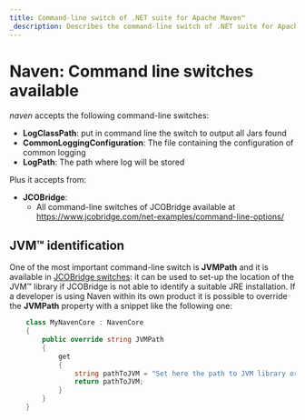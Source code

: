 ```yaml
---
title: Command-line switch of .NET suite for Apache Maven™
_description: Describes the command-line switch of .NET suite for Apache Maven™
---
```


# Naven: Command line switches available

_naven_ accepts the following command-line switches:

* **LogClassPath**: put in command line the switch to output all Jars found
* **CommonLoggingConfiguration**: The file containing the configuration of common logging
* **LogPath**: The path where log will be stored

Plus it accepts from:
* **JCOBridge**:
  * All command-line switches of JCOBridge available at https://www.jcobridge.com/net-examples/command-line-options/

## JVM™ identification

One of the most important command-line switch is **JVMPath** and it is available in [JCOBridge switches](https://www.jcobridge.com/net-examples/command-line-options/): it can be used to set-up the location of the JVM™ library if JCOBridge is not able to identify a suitable JRE installation.
If a developer is using Naven within its own product it is possible to override the **JVMPath** property with a snippet like the following one:

```c#
    class MyNavenCore : NavenCore
    {
        public override string JVMPath
        {
            get
            {
                string pathToJVM = "Set here the path to JVM library or use your own search method";
                return pathToJVM;
            }
        }
    }
```

